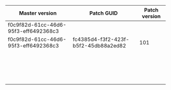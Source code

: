 | Master version                        | Patch GUID                           | Patch version |
| ------------------------------------- | ------------------------------------ | ------------- |
| f0c9f82d-61cc-46d6-95f3-eff6492368c3  |                                      |               |
| f0c9f82d-61cc-46d6-95f3-eff6492368c3  | fc4385d4-f3f2-423f-b5f2-45db88a2ed82 | 101           |
|                                       |                                      |               |
|                                       |                                      |               |
|                                       |                                      |               |
|                                       |                                      |               |
|                                       |                                      |               |
|                                       |                                      |               |
|                                       |                                      |               |
|                                       |                                      |               |
|                                       |                                      |               |
|                                       |                                      |               |
|                                       |                                      |               |
|                                       |                                      |               |
|                                       |                                      |               |
|                                       |                                      |               |
|                                       |                                      |               |
|                                       |                                      |               |
|                                       |                                      |               |
|                                       |                                      |               |